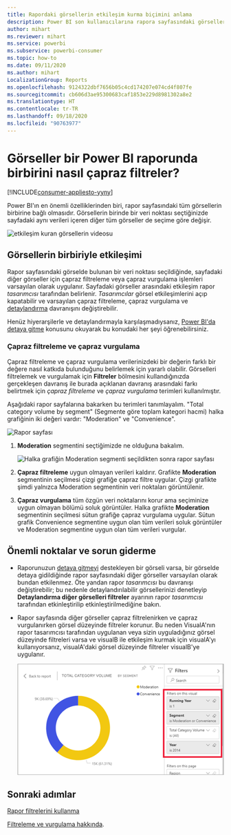 ```yaml
---
title: Rapordaki görsellerin etkileşim kurma biçimini anlama
description: Power BI son kullanıcılarına rapora sayfasındaki görseller arasındaki etkileşimi açıklayan belge.
author: mihart
ms.reviewer: mihart
ms.service: powerbi
ms.subservice: powerbi-consumer
ms.topic: how-to
ms.date: 09/11/2020
ms.author: mihart
LocalizationGroup: Reports
ms.openlocfilehash: 9124322dbf7656b05c4cd174207e074cd4f807fe
ms.sourcegitcommit: cb606d3ae95300683caf1853e229d8981302a8e2
ms.translationtype: HT
ms.contentlocale: tr-TR
ms.lasthandoff: 09/18/2020
ms.locfileid: "90763977"
---
```

# <a name="how-visuals-cross-filter-each-other-in-a-power-bi-report"></a>Görseller bir Power BI raporunda birbirini nasıl çapraz filtreler?

[!INCLUDE[consumer-appliesto-yyny](../includes/consumer-appliesto-yyny.md)]

Power BI'ın en önemli özelliklerinden biri, rapor sayfasındaki tüm görsellerin birbirine bağlı olmasıdır. Görsellerin birinde bir veri noktası seçtiğinizde sayfadaki aynı verileri içeren diğer tüm görseller de seçime göre değişir. 

![etkileşim kuran görsellerin videosu](media/end-user-interactions/interactions.gif)

## <a name="how-visuals-interact-with-each-other"></a>Görsellerin birbiriyle etkileşimi

Rapor sayfasındaki görselde bulunan bir veri noktası seçildiğinde, sayfadaki diğer görseller için çapraz filtreleme veya çapraz vurgulama işlemleri varsayılan olarak uygulanır. Sayfadaki görseller arasındaki etkileşim rapor *tasarımcısı* tarafından belirlenir. *Tasarımcılar* görsel etkileşimlerini açıp kapatabilir ve varsayılan çapraz filtreleme, çapraz vurgulama ve [detaylandırma](end-user-drill.md) davranışını değiştirebilir. 

Henüz hiyerarşilerle ve detaylandırmayla karşılaşmadıysanız, [Power BI'da detaya gitme](end-user-drill.md) konusunu okuyarak bu konudaki her şeyi öğrenebilirsiniz. 

### <a name="cross-filtering-and-cross-highlighting"></a>Çapraz filtreleme ve çapraz vurgulama

Çapraz filtreleme ve çapraz vurgulama verilerinizdeki bir değerin farklı bir değere nasıl katkıda bulunduğunu belirlemek için yararlı olabilir. Görselleri filtrelemek ve vurgulamak için **Filtreler**  bölmesini kullandığınızda gerçekleşen davranış ile burada açıklanan davranış arasındaki farkı belirtmek için *çapraz filtreleme* ve *çapraz vurgulama* terimleri kullanılmıştır.  

Aşağıdaki rapor sayfalarına bakarken bu terimleri tanımlayalım. "Total category volume by segment" (Segmente göre toplam kategori hacmi) halka grafiğinin iki değeri vardır: "Moderation" ve "Convenience". 

![Rapor sayfası](media/end-user-interactions/power-bi-interactions-before.png)

1. **Moderation** segmentini seçtiğimizde ne olduğuna bakalım.

    ![Halka grafiğin Moderation segmenti seçildikten sonra rapor sayfası](media/end-user-interactions/power-bi-interactions-after.png)

2. **Çapraz filtreleme** uygun olmayan verileri kaldırır. Grafikte **Moderation** segmentinin seçilmesi çizgi grafiğe çapraz filtre uygular. Çizgi grafikte şimdi yalnızca Moderation segmentinin veri noktaları görüntülenir. 

3. **Çapraz vurgulama** tüm özgün veri noktalarını korur ama seçiminize uygun olmayan bölümü soluk görüntüler. Halka grafikte **Moderation** segmentinin seçilmesi sütun grafiğe çapraz vurgulama uygular. Sütun grafik Convenience segmentine uygun olan tüm verileri soluk görüntüler ve Moderation segmentine uygun olan tüm verileri vurgular. 


## <a name="considerations-and-troubleshooting"></a>Önemli noktalar ve sorun giderme
- Raporunuzun [detaya gitmeyi](end-user-drill.md) destekleyen bir görseli varsa, bir görselde detaya gidildiğinde rapor sayfasındaki diğer görseller varsayılan olarak bundan etkilenmez. Öte yandan rapor *tasarımcısı* bu davranışı değiştirebilir; bu nedenle detaylandırılabilir görsellerinizi denetleyip **Detaylandırma diğer görselleri filtreler** ayarının rapor *tasarımcısı* tarafından etkinleştirilip etkinleştirilmediğine bakın.
    
- Rapor sayfasında diğer görseller çapraz filtrelenirken ve çapraz vurgulanırken görsel düzeyinde filtreler korunur. Bu neden VisualA'nın rapor tasarımcısı tarafından uygulanan veya sizin uyguladığınız görsel düzeyinde filtreleri varsa ve visualB ile etkileşim kurmak için visualA'yı kullanıyorsanız, visualA'daki görsel düzeyinde filtreler visualB'ye uygulanır.

    ![Zaten ayarlanmış filtreleri gösteren rapor sayfası](media/end-user-interactions/power-bi-visual-filters.png)

## <a name="next-steps"></a>Sonraki adımlar
[Rapor filtrelerini kullanma](../consumer/end-user-report-filter.md)


[Filtreleme ve vurgulama hakkında](end-user-report-filter.md).
